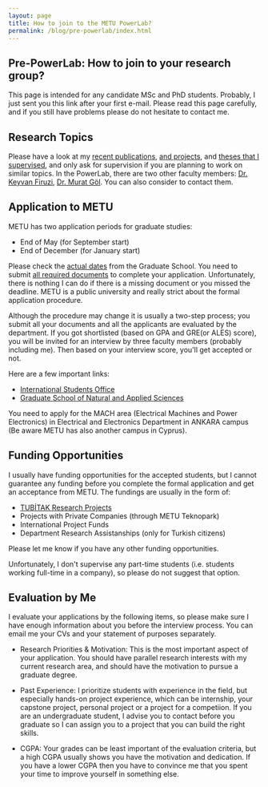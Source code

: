```yaml
---
layout: page
title: How to join to the METU PowerLab?
permalink: /blog/pre-powerlab/index.html
---
```


## Pre-PowerLab: How to join to your research group?

This page is intended for any candidate MSc and PhD students. Probably, I just sent you this link after your first e-mail. Please read this page carefully, and if you still have problems please do not hesitate to contact me.

## Research Topics

Please have a look at my [recent publications](https://scholar.google.com/citations?user=dzuKyxwAAAAJ&hl=en), [and projects](http://keysan.me/projects/), and [theses that I supervised](http://keysan.me/theses/), and only ask for supervision if you are planning to work on similar topics. In the PowerLab, there are two other faculty members: [Dr. Keyvan Firuzi](https://eee.metu.edu.tr/personel/keyvan-firuzi), [Dr. Murat Göl](https://eee.metu.edu.tr/personel/murat-gol). You can also consider to contact them.


## Application to METU

METU has two application periods for graduate studies:

- End of May (for September start)
- End of December (for January start)

Please check the [actual dates](http://fbe.metu.edu.tr/en/important-dates) from the Graduate School. You need to submit [all required documents](http://fbe.metu.edu.tr/en/required-documents) to complete your application. Unfortunately, there is nothing I can do if there is a missing document or you missed the deadline. METU is a public university and really strict about the formal application procedure.

Although the procedure may change it is usually a two-step process; you submit all your documents and all the applicants are evaluated by the department. If you got shortlisted (based on GPA and GRE(or ALES) score), you will be invited for an interview by three faculty members (probably including me). Then based on your interview score, you'll get accepted or not.

Here are a few important links:

- [International Students Office](https://iso.metu.edu.tr/)
- [Graduate School of Natural and Applied Sciences](http://fbe.metu.edu.tr/en/)

You need to apply for the MACH area (Electrical Machines and Power Electronics) in Electrical and Electronics Department in ANKARA campus (Be aware METU has also another campus in Cyprus).


## Funding Opportunities

I usually have funding opportunities for the accepted students, but I cannot guarantee any funding before you complete the formal application and get an acceptance from METU. The fundings are usually in the form of:

- [TUBİTAK Research Projects](http://www.tubitak.gov.tr/tr/destekler/akademik/ulusal-destek-programlari)
- Projects with Private Companies (through METU Teknopark)
- International Project Funds
- Department Research Assistanships (only for Turkish citizens)

Please let me know if you have any other funding opportunities.

Unfortunately, I don't supervise any part-time students (i.e. students working full-time in a company), so please do not suggest that option.

## Evaluation by Me

I evaluate your applications by the following items, so please make sure I have enough information about you before the interview process. You can email me your CVs and your statement of purposes separately.

- Research Priorities & Motivation: This is the most important aspect of your application. You should have parallel research interests with my current research area, and should have the motivation to pursue a graduate degree. 

- Past Experience: I prioritize students with experience in the field, but especially hands-on project experience, which can be internship, your capstone project, personal project or a project for a competiion. If you are an undergraduate student, I advise you to contact before you graduate so I can assign you to a project that you can build the right skills.

- CGPA: Your grades can be least important of the evaluation criteria, but a high CGPA usually shows you have the motivation and dedication. If you have a lower CGPA then you have to convince me that you spent your time to improve yourself in something else.



